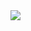 <img src="https://capsule-render.vercel.app/api?type=venom&color=gradient&height=400&section=header&text=Welcome%to&fontSize=40" />
